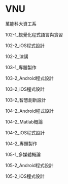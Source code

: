 # VNU
萬能科大資工系

102-1_視覺化程式語言與實習

102-2_iOS程式設計

102-2_演講

103-1_專題製作

103-2_Android程式設計

103-2_iOS程式設計

103-2_智慧創新設計

104-2_Android程式設計

104-2_Matlab概論

104-2_iOS程式設計

104-2_專題製作

105-1_多媒體概論

105-2_Android程式設計

105-2_iOS程式設計
